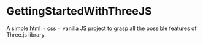 # GettingStartedWithThreeJS
A simple html + css + vanilla JS project to grasp all the possible features of Three.js library.
